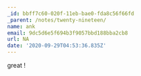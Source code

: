 ```yaml
---
_id: bbff7c60-020f-11eb-bae0-fda8c56f66fd
_parent: /notes/twenty-nineteen/
name: ank
email: 9dc5d6e5f694b3f9057bbd188bba2cb8
url: NA
date: '2020-09-29T04:53:36.835Z'
---
```

great !
